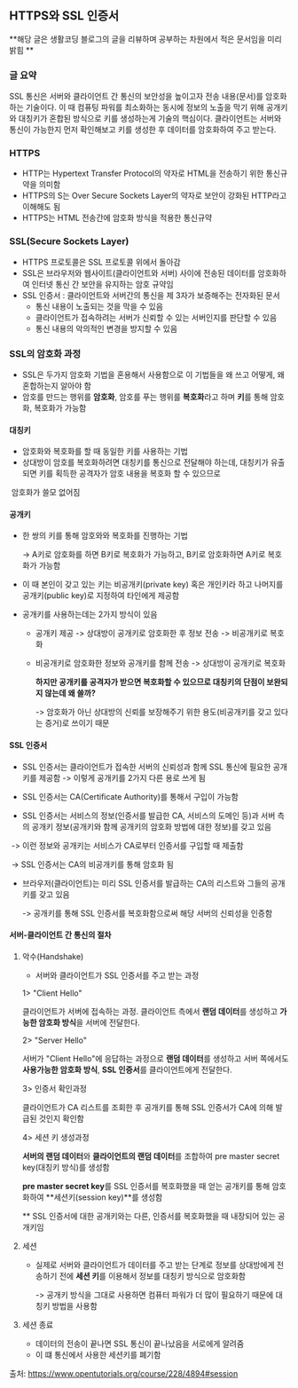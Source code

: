 ## HTTPS와 SSL 인증서



**해당 글은 생활코딩 블로그의 글을 리뷰하며 공부하는 차원에서 적은 문서임을 미리 밝힘 **



### 글 요약

SSL 통신은 서버와 클라이언트 간 통신의 보안성을 높이고자 전송 내용(문서)를 암호화하는 기술이다. 이 때 컴퓨팅 파워를 최소화하는 동시에 정보의 노출을 막기 위해 공개키와 대칭키가 혼합된 방식으로 키를 생성하는게 기술의 핵심이다. 클라이언트는 서버와 통신이 가능한지 먼저 확인해보고 키를 생성한 후 데이터를 암호화하여 주고 받는다.



### HTTPS



* HTTP는 Hypertext Transfer Protocol의 약자로 HTML을 전송하기 위한 통신규약을 의미함
* HTTPS의 S는 Over Secure Sockets Layer의 약자로 보안이 강화된 HTTP라고 이해해도 됨
* HTTPS는 HTML 전송간에 암호화 방식을 적용한 통신규약



### SSL(Secure Sockets Layer)

* HTTPS 프로토콜은 SSL 프로토콜 위에서 돌아감
* SSL은 브라우저와 웹사이트(클라이언트와 서버) 사이에 전송된 데이터를 암호화하여 인터넷 통신 간 보안을 유지하는 암호 규약임
* SSL 인증서 : 클라이언트와 서버간의 통신을 제 3자가 보증해주는 전자화된 문서
  * 통신 내용이 노출되는 것을 막을 수 있음
  * 클라이언트가 접속하려는 서버가 신뢰할 수 있는 서버인지를 판단할 수 있음
  * 통신 내용의 악의적인 변경을 방지할 수 있음




### SSL의 암호화 과정

* SSL은 두가지 암호화 기법을 혼용해서 사용함으로 이 기법들을 왜 쓰고 어떻게, 왜 혼합하는지 알아야 함
* 암호를 만드는 행위를 **암호화**, 암호를 푸는 행위를 **복호화**라고 하며 **키**를 통해 암호화, 복호화가 가능함

#### 대칭키

* 암호화와 복호화를 할 때 동일한 키를 사용하는 기법
* 상대방이 암호를 복호화하려면 대칭키를 통신으로 전달해야 하는데, 대칭키가 유출되면 키를 획득한 공격자가 암호 내용을 복호화 할 수 있으므로

​	암호화가 쓸모 없어짐

#### 공개키

* 한 쌍의 키를 통해 암호와와 복호화를 진행하는 기법

  -> A키로 암호화를 하면 B키로 복호화가 가능하고, B키로 암호화하면 A키로 복호화가 가능함

* 이 때 본인이 갖고 있는 키는 비공개키(private key) 혹은 개인키라 하고 나머지를 공개키(public key)로 지정하여 타인에게 제공함

* 공개키를 사용하는데는 2가지 방식이 있음

  * 공개키 제공 -> 상대방이 공개키로 암호화한 후 정보 전송 -> 비공개키로 복호화

  * 비공개키로 암호화한 정보와 공개키를 함께 전송 -> 상대방이 공개키로 복호화

    **하지만 공개키를 공격자가 받으면 복호화할 수 있으므로 대칭키의 단점이 보완되지 않는데 왜 쓸까?**

    -> 암호화가 아닌 상대방의 신뢰를 보장해주기 위한 용도(비공개키를 갖고 있다는 증거)로 쓰이기 때문

#### SSL 인증서

* SSL 인증서는 클라이언트가 접속한 서버의 신뢰성과 함께 SSL 통신에 필요한 공개키를 제공함 -> 이렇게 공개키를 2가지 다른 용로 쓰게 됨

* SSL 인증서는 CA(Certificate Authority)를 통해서 구입이 가능함
* SSL 인증서는 서비스의 정보(인증서를 발급한 CA, 서비스의 도메인 등)과 서버 측의 공개키 정보(공개키와 함께 공개키의 암호화 방법에 대한 정보)를 갖고 있음

​	-> 이런 정보와 공개키는 서비스가 CA로부터 인증서를 구입할 때 제출함

​	-> SSL 인증서는 CA의 비공개키를 통해 암호화 됨

* 브라우저(클라이언트)는 미리 SSL 인증서를 발급하는 CA의 리스트와 그들의 공개키를 갖고 있음

  -> 공개키를 통해 SSL 인증서를 복호화함으로써 해당 서버의 신뢰성을 인증함



#### 서버-클라이언트 간 통신의 절차

1. 악수(Handshake)

   - 서버와 클라이언트가 SSL 인증서를 주고 받는 과정

   1> "Client Hello"

   클라이언트가 서버에 접속하는 과정. 클라이언트 측에서 **랜덤 데이터**를 생성하고 **가능한 암호화 방식**을 서버에 전달한다.

   2> "Server Hello"

   서버가 "Client Hello"에 응답하는 과정으로 **랜덤 데이터**를 생성하고 서버 쪽에서도 **사용가능한 암호화 방식**, **SSL 인증서**를 클라이언트에게 전달한다.

   3> 인증서 확인과정

   클라이언트가 CA 리스트를 조회한 후 공개키를 통해 SSL 인증서가 CA에 의해 발급된 것인지 확인함

   4> 세션 키 생성과정

   **서버의 랜덤 데이터**와 **클라이언트의 랜덤 데이터**를 조합하여 pre master secret key(대칭키 방식)를 생성함

   **pre master secret key**를 SSL 인증서를 복호화했을 때 얻는 공개키를 통해 암호화하여 **세션키(session key)**를 생성함

   ** SSL 인증서에 대한 공개키와는 다른, 인증서를 복호화했을 때 내장되어 있는 공개키임

2. 세션

   * 실제로 서버와 클라이언트가 데이터를 주고 받는 단계로 정보를 상대방에게 전송하기 전에 **세션 키**를 이용해서 정보를 대칭키 방식으로 암호화함

     -> 공개키 방식을 그대로 사용하면 컴퓨터 파워가 더 많이 필요하기 때문에 대칭키 방법을 사용함

3. 세션 종료
   * 데이터의 전송이 끝나면 SSL 통신이 끝나났음을 서로에게 알려줌
   * 이 떄 통신에서 사용한 세션키를 폐기함

출처: https://www.opentutorials.org/course/228/4894#session